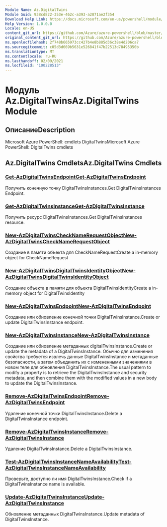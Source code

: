 ```yaml
---
Module Name: Az.DigitalTwins
Module Guid: 938cd822-353e-462c-a393-a2871ae2f354
Download Help Link: https://docs.microsoft.com/en-us/powershell/module/az.digitaltwins
Help Version: 1.0.0.0
Locale: en-US
content_git_url: https://github.com/Azure/azure-powershell/blob/master/src/DigitalTwins/help/Az.DigitalTwins.md
original_content_git_url: https://github.com/Azure/azure-powershell/blob/master/src/DigitalTwins/help/Az.DigitalTwins.md
ms.openlocfilehash: 2f748b665973cc427b4e8b885d36c38e4d206ca7
ms.sourcegitcommit: c05d3d669b5631e526841f47b22513d78495350b
ms.translationtype: MT
ms.contentlocale: ru-RU
ms.lasthandoff: 02/09/2021
ms.locfileid: "100228513"
---
```

# <span data-ttu-id="961d7-101">Модуль Az.DigitalTwins</span><span class="sxs-lookup"><span data-stu-id="961d7-101">Az.DigitalTwins Module</span></span>
## <span data-ttu-id="961d7-102">Описание</span><span class="sxs-lookup"><span data-stu-id="961d7-102">Description</span></span>
<span data-ttu-id="961d7-103">Microsoft Azure PowerShell: cmdlets DigitalTwins</span><span class="sxs-lookup"><span data-stu-id="961d7-103">Microsoft Azure PowerShell: DigitalTwins cmdlets</span></span>

## <span data-ttu-id="961d7-104">Az.DigitalTwins Cmdlets</span><span class="sxs-lookup"><span data-stu-id="961d7-104">Az.DigitalTwins Cmdlets</span></span>
### [<span data-ttu-id="961d7-105">Get-AzDigitalTwinsEndpoint</span><span class="sxs-lookup"><span data-stu-id="961d7-105">Get-AzDigitalTwinsEndpoint</span></span>](Get-AzDigitalTwinsEndpoint.md)
<span data-ttu-id="961d7-106">Получить конечную точку DigitalTwinsInstances.</span><span class="sxs-lookup"><span data-stu-id="961d7-106">Get DigitalTwinsInstances Endpoint.</span></span>

### [<span data-ttu-id="961d7-107">Get-AzDigitalTwinsInstance</span><span class="sxs-lookup"><span data-stu-id="961d7-107">Get-AzDigitalTwinsInstance</span></span>](Get-AzDigitalTwinsInstance.md)
<span data-ttu-id="961d7-108">Получить ресурс DigitalTwinsInstances.</span><span class="sxs-lookup"><span data-stu-id="961d7-108">Get DigitalTwinsInstances resource.</span></span>

### [<span data-ttu-id="961d7-109">New-AzDigitalTwinsCheckNameRequestObject</span><span class="sxs-lookup"><span data-stu-id="961d7-109">New-AzDigitalTwinsCheckNameRequestObject</span></span>](New-AzDigitalTwinsCheckNameRequestObject.md)
<span data-ttu-id="961d7-110">Создание в памяти объекта для CheckNameRequest</span><span class="sxs-lookup"><span data-stu-id="961d7-110">Create a in-memory object for CheckNameRequest</span></span>

### [<span data-ttu-id="961d7-111">New-AzDigitalTwinsDigitalTwinsIdentityObject</span><span class="sxs-lookup"><span data-stu-id="961d7-111">New-AzDigitalTwinsDigitalTwinsIdentityObject</span></span>](New-AzDigitalTwinsDigitalTwinsIdentityObject.md)
<span data-ttu-id="961d7-112">Создание объекта в памяти для объекта DigitalTwinsIdentity</span><span class="sxs-lookup"><span data-stu-id="961d7-112">Create a in-memory object for DigitalTwinsIdentity</span></span>

### [<span data-ttu-id="961d7-113">New-AzDigitalTwinsEndpoint</span><span class="sxs-lookup"><span data-stu-id="961d7-113">New-AzDigitalTwinsEndpoint</span></span>](New-AzDigitalTwinsEndpoint.md)
<span data-ttu-id="961d7-114">Создание или обновление конечной точки DigitalTwinsInstance.</span><span class="sxs-lookup"><span data-stu-id="961d7-114">Create or update DigitalTwinsInstance endpoint.</span></span>

### [<span data-ttu-id="961d7-115">New-AzDigitalTwinsInstance</span><span class="sxs-lookup"><span data-stu-id="961d7-115">New-AzDigitalTwinsInstance</span></span>](New-AzDigitalTwinsInstance.md)
<span data-ttu-id="961d7-116">Создание или обновление метаданных digitalTwinsInstance.</span><span class="sxs-lookup"><span data-stu-id="961d7-116">Create or update the metadata of a DigitalTwinsInstance.</span></span>
<span data-ttu-id="961d7-117">Обычно для изменения свойства требуется извлечь данные DigitalTwinsInstance и метаданные безопасности, а затем объединить их с измененными значениями в новом теле для обновления DigitalTwinsInstance.</span><span class="sxs-lookup"><span data-stu-id="961d7-117">The usual pattern to modify a property is to retrieve the DigitalTwinsInstance and security metadata, and then combine them with the modified values in a new body to update the DigitalTwinsInstance.</span></span>

### [<span data-ttu-id="961d7-118">Remove-AzDigitalTwinsEndpoint</span><span class="sxs-lookup"><span data-stu-id="961d7-118">Remove-AzDigitalTwinsEndpoint</span></span>](Remove-AzDigitalTwinsEndpoint.md)
<span data-ttu-id="961d7-119">Удаление конечной точки DigitalTwinsInstance.</span><span class="sxs-lookup"><span data-stu-id="961d7-119">Delete a DigitalTwinsInstance endpoint.</span></span>

### [<span data-ttu-id="961d7-120">Remove-AzDigitalTwinsInstance</span><span class="sxs-lookup"><span data-stu-id="961d7-120">Remove-AzDigitalTwinsInstance</span></span>](Remove-AzDigitalTwinsInstance.md)
<span data-ttu-id="961d7-121">Удаление DigitalTwinsInstance.</span><span class="sxs-lookup"><span data-stu-id="961d7-121">Delete a DigitalTwinsInstance.</span></span>

### [<span data-ttu-id="961d7-122">Test-AzDigitalTwinsInstanceNameAvailability</span><span class="sxs-lookup"><span data-stu-id="961d7-122">Test-AzDigitalTwinsInstanceNameAvailability</span></span>](Test-AzDigitalTwinsInstanceNameAvailability.md)
<span data-ttu-id="961d7-123">Проверьте, доступно ли имя DigitalTwinsInstance.</span><span class="sxs-lookup"><span data-stu-id="961d7-123">Check if a DigitalTwinsInstance name is available.</span></span>

### [<span data-ttu-id="961d7-124">Update-AzDigitalTwinsInstance</span><span class="sxs-lookup"><span data-stu-id="961d7-124">Update-AzDigitalTwinsInstance</span></span>](Update-AzDigitalTwinsInstance.md)
<span data-ttu-id="961d7-125">Обновление метаданных DigitalTwinsInstance.</span><span class="sxs-lookup"><span data-stu-id="961d7-125">Update metadata of DigitalTwinsInstance.</span></span>

